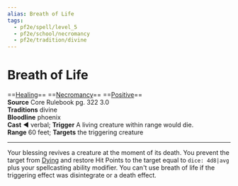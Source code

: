 ```yaml
---
alias: Breath of Life
tags:
  - pf2e/spell/level_5
  - pf2e/school/necromancy
  - pf2e/tradition/divine
---
```


# Breath of Life

==[Healing](../../../Traits/Healing.md)== ==[Necromancy](../../../Traits/Necromancy.md)== ==[Positive](../../../Traits/Positive.md)==  
__Source__ Core Rulebook pg. 322 3.0  
**Traditions** divine  
**Bloodline** phoenix  
**Cast** ◄ verbal; **Trigger** A living creature within range would die.  
**Range** 60 feet; **Targets** the triggering creature

---

Your blessing revives a creature at the moment of its death. You prevent the target from [Dying](../../../Conditions/Dying.md) and restore Hit Points to the target equal to `dice: 4d8|avg` plus your spellcasting ability modifier. You can't use breath of life if the triggering effect was disintegrate or a death effect.
